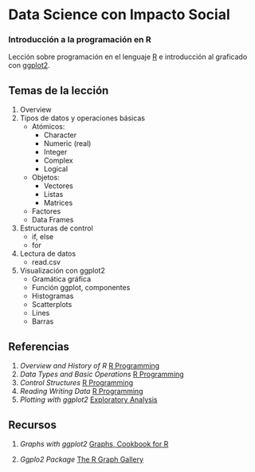 # Data Science con Impacto Social

### Introducción a la programación en R

Lección sobre programación en el lenguaje [R](https://www.r-project.org/) e introducción al graficado con [ggplot2](http://ggplot2.org/).

## Temas de la lección

1. Overview
2. Tipos de datos y operaciones básicas
	+ Atómicos:
		+ Character
		+ Numeric (real)
		+ Integer
		+ Complex
		+ Logical
	+ Objetos:
		+ Vectores
		+ Listas
		+ Matrices
	+ Factores
	+ Data Frames
3. Estructuras de control
	+ if, else
	+ for
4. Lectura de datos
	+ read.csv
5. Visualización con ggplot2
	+ Gramática gráfica
	+ Función ggplot, componentes
	+ Histogramas
	+ Scatterplots
	+ Lines
	+ Barras

## Referencias

1. _Overview and History of R_ [R Programming](https://github.com/DataScienceSpecialization/courses/blob/master/02_RProgramming/OverviewHistoryR/index.Rmd)
2. _Data Types and Basic Operations_ [R Programming](https://github.com/DataScienceSpecialization/courses/blob/master/02_RProgramming/DataTypes/index.Rmd)
3. _Control Structures_ [R Programming](https://github.com/DataScienceSpecialization/courses/blob/master/02_RProgramming/ControlStructures/index.Rmd)
4. _Reading Writing Data_ [R Programming](https://github.com/DataScienceSpecialization/courses/blob/master/02_RProgramming/reading_data_I/index.Rmd)
5. _Plotting with ggplot2_ [Exploratory Analysis](https://github.com/DataScienceSpecialization/courses/blob/master/04_ExploratoryAnalysis/ggplot2/ppt/ggplot2.pdf)

## Recursos

1. _Graphs with ggplot2_ [Graphs, Cookbook for R](http://www.cookbook-r.com/Graphs)

2. _Ggplo2 Package_ [The R Graph Gallery](http://www.r-graph-gallery.com/portfolio/ggplot2-package/)